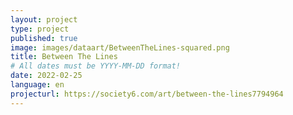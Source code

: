 ```yaml
---
layout: project
type: project
published: true
image: images/dataart/BetweenTheLines-squared.png
title: Between The Lines
# All dates must be YYYY-MM-DD format!
date: 2022-02-25
language: en
projecturl: https://society6.com/art/between-the-lines7794964
---
```


